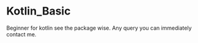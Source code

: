 # Kotlin_Basic

Beginner for kotlin see the package wise.
Any query you can immediately contact me.
